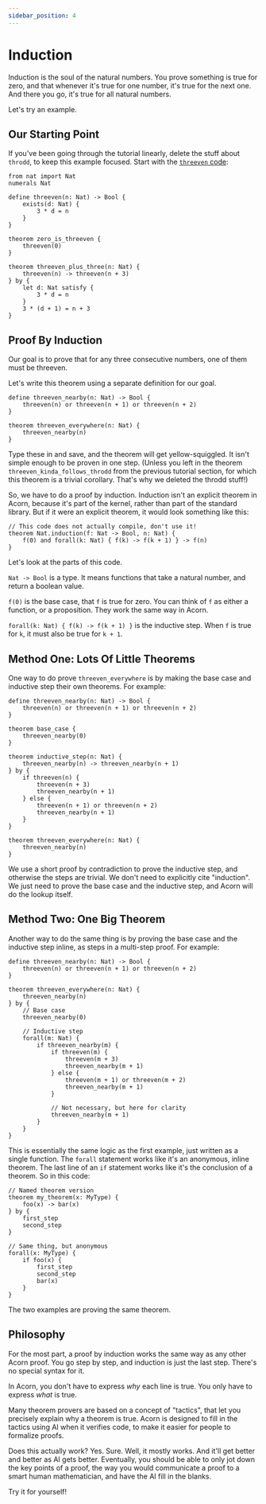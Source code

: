 ```yaml
---
sidebar_position: 4
---
```


# Induction

Induction is the soul of the natural numbers. You prove something is true for zero, and that whenever it's true for one number, it's true for the next one. And there you go, it's true for all natural numbers.

Let's try an example.

## Our Starting Point

If you've been going through the tutorial linearly, delete the stuff about `throdd`, to keep this example focused. Start with the [`threeven` code](https://github.com/acornprover/acornprover.org/blob/master/examples/threeven.ac):

```acorn
from nat import Nat
numerals Nat

define threeven(n: Nat) -> Bool {
    exists(d: Nat) {
        3 * d = n
    }
}

theorem zero_is_threeven {
    threeven(0)
}

theorem threeven_plus_three(n: Nat) {
    threeven(n) -> threeven(n + 3)
} by {
    let d: Nat satisfy {
        3 * d = n
    }
    3 * (d + 1) = n + 3
}
```

## Proof By Induction

Our goal is to prove that for any three consecutive numbers, one of them must be threeven.

Let's write this theorem using a separate definition for our goal.

```acorn
define threeven_nearby(n: Nat) -> Bool {
    threeven(n) or threeven(n + 1) or threeven(n + 2)
}

theorem threeven_everywhere(n: Nat) {
    threeven_nearby(n)
}
```

Type these in and save, and the theorem will get yellow-squiggled. It isn't simple enough to be proven in one step. (Unless you left in the theorem `threeven_kinda_follows_throdd` from the previous tutorial section, for which this theorem is a trivial corollary. That's why we deleted the throdd stuff!)

So, we have to do a proof by induction. Induction isn't an explicit theorem in Acorn, because it's part of the kernel, rather than part of the standard library. But if it were an explicit theorem, it would look something like this:

```acorn
// This code does not actually compile, don't use it!
theorem Nat.induction(f: Nat -> Bool, n: Nat) {
    f(0) and forall(k: Nat) { f(k) -> f(k + 1) } -> f(n)
}
```

Let's look at the parts of this code.

`Nat -> Bool` is a type. It means functions that take a natural number, and return a boolean value.

`f(0)` is the base case, that `f` is true for zero. You can think of `f` as either a function, or a proposition. They work the same way in Acorn.

`forall(k: Nat) { f(k) -> f(k + 1) }` is the inductive step. When `f` is true for `k`, it must also be true for `k + 1`.

## Method One: Lots Of Little Theorems

One way to do prove `threeven_everywhere` is by making the base case and inductive step their own theorems. For example:

```acorn
define threeven_nearby(n: Nat) -> Bool {
    threeven(n) or threeven(n + 1) or threeven(n + 2)
}

theorem base_case {
    threeven_nearby(0)
}

theorem inductive_step(n: Nat) {
    threeven_nearby(n) -> threeven_nearby(n + 1)
} by {
    if threeven(n) {
        threeven(n + 3)
        threeven_nearby(n + 1)
    } else {
        threeven(n + 1) or threeven(n + 2)
        threeven_nearby(n + 1)
    }
}

theorem threeven_everywhere(n: Nat) {
    threeven_nearby(n)
}
```

We use a short proof by contradiction to prove the inductive step, and otherwise the steps are trivial. We don't need to explicitly cite "induction". We just need to prove the base case and the inductive step, and Acorn will do the lookup itself.

## Method Two: One Big Theorem

Another way to do the same thing is by proving the base case and the inductive step inline, as steps in a multi-step proof. For example:

```acorn
define threeven_nearby(n: Nat) -> Bool {
    threeven(n) or threeven(n + 1) or threeven(n + 2)
}

theorem threeven_everywhere(n: Nat) {
    threeven_nearby(n)
} by {
    // Base case
    threeven_nearby(0)

    // Inductive step
    forall(m: Nat) {
        if threeven_nearby(m) {
            if threeven(m) {
                threeven(m + 3)
                threeven_nearby(m + 1)
            } else {
                threeven(m + 1) or threeven(m + 2)
                threeven_nearby(m + 1)
            }

            // Not necessary, but here for clarity
            threeven_nearby(m + 1)
        }
    }
}
```

This is essentially the same logic as the first example, just written as a single function. The `forall` statement works like it's an anonymous, inline theorem. The last line of an `if` statement works like it's the conclusion of a theorem. So in this code:

```acorn
// Named theorem version
theorem my_theorem(x: MyType) {
    foo(x) -> bar(x)
} by {
    first_step
    second_step
}

// Same thing, but anonymous
forall(x: MyType) {
    if foo(x) {
        first_step
        second_step
        bar(x)
    }
}
```

The two examples are proving the same theorem.

## Philosophy

For the most part, a proof by induction works the same way as any other Acorn proof. You go step by step, and induction is just the last step. There's no special syntax for it.

In Acorn, you don't have to express _why_ each line is true. You only have to express _what_ is true.

Many theorem provers are based on a concept of "tactics", that let you precisely explain why a theorem is true. Acorn is designed to fill in the tactics using AI when it verifies code, to make it easier for people to formalize proofs.

Does this actually work? Yes. Sure. Well, it mostly works. And it'll get better and better as AI gets better. Eventually, you should be able to only jot down the key points of a proof, the way you would communicate a proof to a smart human mathematician, and have the AI fill in the blanks.

Try it for yourself!
